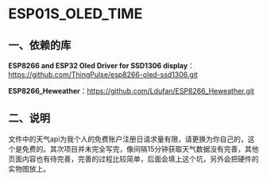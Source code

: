 # ESP01S_OLED_TIME

## 一、依赖的库
**ESP8266 and ESP32 Oled Driver for SSD1306 display**：https://github.com/ThingPulse/esp8266-oled-ssd1306.git


**ESP8266_Heweather**：https://github.com/Ldufan/ESP8266_Heweather.git

## 二、说明
文件中的天气api为我个人的免费账户注册日请求量有限，请更换为你自己的，这个是免费的。其次项目并未完全写完，像间隔15分钟获取天气数据没有完善，其他页面内容也有待完善，完善的过程比较简单，后面会填上这个坑，另外会把硬件的实物图放上。
